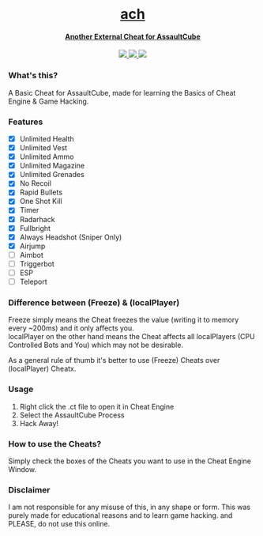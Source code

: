 <h1 align="center">
  <br>
  <a href="https://github.com/smintf/ach/">
  <br>
  ach
  <br>
</h1>


<h4 align="center">Another External Cheat for AssaultCube</h4>

<p align="center">
  <a href="https://www.microsoft.com/en-in/windows">
    <img src="https://img.shields.io/badge/platform-windows-blue">
  </a>
  <a href="https://cheatengine.org/">
      <img src="https://img.shields.io/badge/Cheat%20Engine-7.4-sucess">
  </a>
  <a href="https://github.com/assaultcube/AC/releases/tag/v1.2.0.2">
      <img src="https://img.shields.io/badge/AC%20Version-1.2.0.2-blueviolet">
  </a>
</p>

### What's this?
A Basic Cheat for AssaultCube, made for learning the Basics of Cheat Engine &amp; Game Hacking.

### Features
- [x] Unlimited Health
- [x] Unlimited Vest
- [x] Unlimited Ammo
- [x] Unlimited Magazine
- [x] Unlimited Grenades
- [x] No Recoil
- [x] Rapid Bullets
- [x] One Shot Kill
- [x] Timer
- [x] Radarhack
- [x] Fullbright
- [x] Always Headshot (Sniper Only)
- [x] Airjump
- [ ] Aimbot
- [ ] Triggerbot
- [ ] ESP
- [ ] Teleport

### Difference between (Freeze) & (localPlayer)
Freeze simply means the Cheat freezes the value (writing it to memory every ~200ms) and it only affects you.
<br>localPlayer on the other hand means the Cheat affects all localPlayers (CPU Controlled Bots and You) which may not be desirable.

As a general rule of thumb it's better to use (Freeze) Cheats over (localPlayer) Cheatx.

### Usage
1. Right click the .ct file to open it in Cheat Engine
2. Select the AssaultCube Process
3. Hack Away!

### How to use the Cheats?

Simply check the boxes of the Cheats you want to use in the Cheat Engine Window. 

### Disclaimer

I am not responsible for any misuse of this, in any shape or form. This was purely made for educational reasons and to learn game hacking. and PLEASE, do not use this online.
